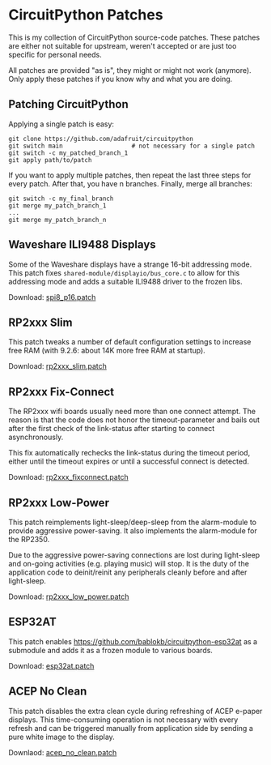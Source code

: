 CircuitPython Patches
=====================

This is my collection of CircuitPython source-code patches. These patches
are either not suitable for upstream, weren't accepted or are just too
specific for personal needs.

All patches are provided "as is", they might or might not work (anymore). Only
apply these patches if you know why and what you are doing.


Patching CircuitPython
----------------------

Applying a single patch is easy:

    git clone https://github.com/adafruit/circuitpython
    git switch main                   # not necessary for a single patch
    git switch -c my_patched_branch_1
    git apply path/to/patch

If you want to apply multiple patches, then repeat the last three
steps for every patch. After that, you have n branches. Finally, merge
all branches:

    git switch -c my_final_branch
    git merge my_patch_branch_1
    ...
    git merge my_patch_branch_n



Waveshare ILI9488 Displays
--------------------------

Some of the Waveshare displays have a strange 16-bit addressing mode. This
patch fixes `shared-module/displayio/bus_core.c` to allow for this
addressing mode and adds a suitable ILI9488 driver to the frozen libs.

Download: [spi8_p16.patch](9.2.x/spi8_p16.patch)


RP2xxx Slim
-----------

This patch tweaks a number of default configuration settings to
increase free RAM (with 9.2.6: about 14K more free RAM at startup).

Download: [rp2xxx_slim.patch](9.2.x/rp2xxx_slim.patch)


RP2xxx Fix-Connect
------------------

The RP2xxx wifi boards usually need more than one connect attempt. The
reason is that the code does not honor the timeout-parameter and bails
out after the first check of the link-status after starting to connect
asynchronously.

This fix automatically rechecks the link-status during the timeout
period, either until the timeout expires or until a successful connect
is detected.

Download: [rp2xxx_fixconnect.patch](9.2.x/rp2xxx_fixconnect.patch)


RP2xxx Low-Power
----------------

This patch reimplements light-sleep/deep-sleep from the alarm-module to
provide aggressive power-saving. It also implements the alarm-module for
the RP2350.

Due to the aggressive power-saving connections are lost during light-sleep
and on-going activities (e.g. playing music) will stop. It is the duty
of the application code to deinit/reinit any peripherals cleanly before
and after light-sleep.

Download: [rp2xxx_low_power.patch](9.2.x/rp2xxx_low_power.patch)


ESP32AT
-------

This patch enables <https://github.com/bablokb/circuitpython-esp32at> as
a submodule and adds it as a frozen module to various boards.

Download: [esp32at.patch](9.2.x/esp32at.patch)


ACEP No Clean
-------------

This patch disables the extra clean cycle during refreshing of ACEP
e-paper displays. This time-consuming operation is not necessary with
every refresh and can be triggered manually from application side by
sending a pure white image to the display.

Downlaod: [acep_no_clean.patch](9.2.x/acep_no_clean.patch)
